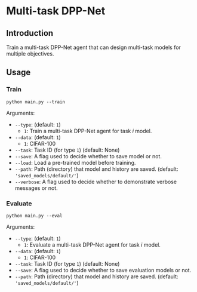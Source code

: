 # Multi-task DPP-Net

## Introduction

Train a multi-task DPP-Net agent that can design multi-task models for multiple objectives.

## Usage

### Train

```
python main.py --train
```

Arguments:

 * `--type`: (default: `1`)
   * `1`: Train a multi-task DPP-Net agent for task *i* model.
 * `--data`: (default: `1`)
   * `1`: CIFAR-100
 * `--task`: Task ID (for type `1`) (default: None)
 * `--save`: A flag used to decide whether to save model or not.
 * `--load`: Load a pre-trained model before training. 
 * `--path`: Path (directory) that model and history are saved. (default: `'saved_models/default/'`)
 * `--verbose`: A flag used to decide whether to demonstrate verbose messages or not.

### Evaluate

```
python main.py --eval
```

Arguments:

 * `--type`: (default: `1`)
   * `1`: Evaluate a multi-task DPP-Net agent for task *i* model.
 * `--data`: (default: `1`)
   * `1`: CIFAR-100
 * `--task`: Task ID (for type `1`) (default: None)
 * `--save`: A flag used to decide whether to save evaluation models or not.
 * `--path`: Path (directory) that model and history are saved. (default: `'saved_models/default/'`)
